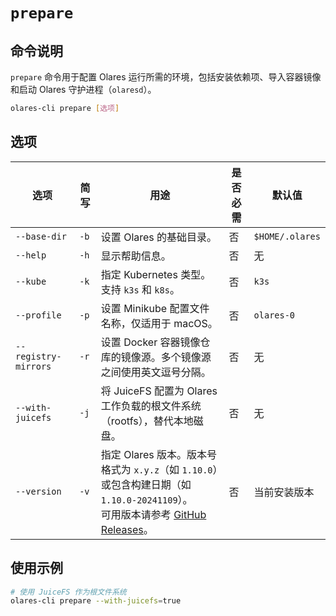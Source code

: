 # `prepare`

## 命令说明
`prepare` 命令用于配置 Olares 运行所需的环境，包括安装依赖项、导入容器镜像和启动 Olares 守护进程（`olaresd`）。

```bash
olares-cli prepare [选项]
```

## 选项

| 选项                 | 简写   | 用途                                                                                                                                     | 是否必需 | 默认值           |
|----------------------|------|------------------------------------------------------------------------------------------------------------------------------------------|----------|------------------|
| `--base-dir`         | `-b` | 设置 Olares 的基础目录。                                                                                                                               | 否       | `$HOME/.olares`    |
| `--help`             | `-h` | 显示帮助信息。                                                                                                                                     | 否       | 无               |
| `--kube`             | `-k` | 指定 Kubernetes 类型。支持 `k3s` 和 `k8s`。                                                                                                    | 否       | `k3s`            |
| `--profile`          | `-p` | 设置 Minikube 配置文件名称，仅适用于 macOS。                                                                                                               | 否       | `olares-0`       |
| `--registry-mirrors` | `-r` | 设置 Docker 容器镜像仓库的镜像源。多个镜像源之间使用英文逗号分隔。                                                                                                    | 否       | 无               |
| `--with-juicefs`     | `-j` | 将 JuiceFS 配置为 Olares 工作负载的根文件系统（rootfs），替代本地磁盘。                                                                                          | 否       | 无               |
| `--version`          | `-v` | 指定 Olares 版本。版本号格式为 `x.y.z`（如 `1.10.0`）或包含构建日期（如 `1.10.0-20241109`）。<br>可用版本请参考 [GitHub Releases](https://github.com/olares/releases)。 | 否       | 当前安装版本 |

## 使用示例
```bash
# 使用 JuiceFS 作为根文件系统
olares-cli prepare --with-juicefs=true
```